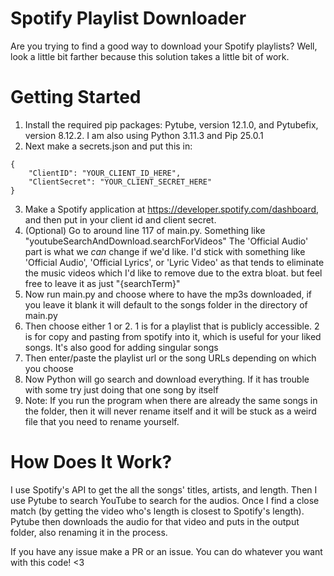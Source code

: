 # Spotify Playlist Downloader

Are you trying to find a good way to download your Spotify playlists? Well, look a little bit farther because this solution takes a little bit of work.

# Getting Started

1. Install the required pip packages: Pytube, version 12.1.0, and Pytubefix, version 8.12.2. I am also using Python 3.11.3 and Pip 25.0.1
2. Next make a secrets.json and put this in:

```
{
    "ClientID": "YOUR_CLIENT_ID_HERE",
    "ClientSecret": "YOUR_CLIENT_SECRET_HERE"
}
```

3. Make a Spotify application at https://developer.spotify.com/dashboard, and then put in your client id and client secret.
4. (Optional) Go to around line 117 of main.py. Something like "youtubeSearchAndDownload.searchForVideos" The 'Official Audio' part is what we _can_ change if we'd like. I'd stick with something like 'Official Audio', 'Official Lyrics', or 'Lyric Video' as that tends to eliminate the music videos which I'd like to remove due to the extra bloat. but feel free to leave it as just "{searchTerm}"
5. Now run main.py and choose where to have the mp3s downloaded, if you leave it blank it will default to the songs folder in the directory of main.py
6. Then choose either 1 or 2. 1 is for a playlist that is publicly accessible. 2 is for copy and pasting from spotify into it, which is useful for your liked songs. It's also good for adding singular songs
7. Then enter/paste the playlist url or the song URLs depending on which you choose
8. Now Python will go search and download everything. If it has trouble with some try just doing that one song by itself
9. Note: If you run the program when there are already the same songs in the folder, then it will never rename itself and it will be stuck as a weird file that you need to rename yourself.

# How Does It Work?

I use Spotify's API to get the all the songs' titles, artists, and length. Then I use Pytube to search YouTube to search for the audios. Once I find a close match (by getting the video who's length is closest to Spotify's length). Pytube then downloads the audio for that video and puts in the output folder, also renaming it in the process.

If you have any issue make a PR or an issue. You can do whatever you want with this code! <3
